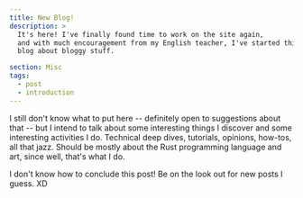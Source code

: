 ```yaml
---
title: New Blog!
description: >
  It's here! I've finally found time to work on the site again,
  and with much encouragement from my English teacher, I've started this blog to well,
  blog about bloggy stuff.

section: Misc
tags:
  - post
  - introduction
---
```


I still don't know what to put here -- definitely open to suggestions about that --
but I intend to talk about some interesting things I discover and some interesting
activities I do. Technical deep dives, tutorials, opinions, how-tos, all that jazz.
Should be mostly about the Rust programming language and art, since well, that's
what I do.

I don't know how to conclude this post! Be on the look out for new posts I guess. XD
